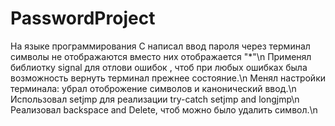 # PasswordProject
На языке программирования С написал ввод пароля через терминал символы не отображаются вместо них отображается "*"\n
Применял библиотку signal для отлови ошибок , чтоб при любых ошибках была возможность вернуть терминал прежнее состояние.\n
Менял настройки терминала: убрал отоброжение символов и канонический ввод.\n
Использовал setjmp для реализации try-catch setjmp and longjmp\n
Реализовал backspace and Delete, чтоб можно было удалить символ.\n
